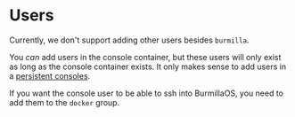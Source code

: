# Users

Currently, we don't support adding other users besides `burmilla`.

You _can_ add users in the console container, but these users will only exist as long as the console container exists. It only makes sense to add users in a [persistent consoles](/installation/custom-builds/custom-console/#console-persistence).

If you want the console user to be able to ssh into BurmillaOS, you need to add them
to the `docker` group.
